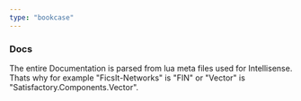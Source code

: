 ```yaml
---
type: "bookcase"
---
```


### Docs

The entire Documentation is parsed from lua meta files used for Intellisense.<br>
Thats why for example "FicsIt-Networks" is "FIN" or "Vector" is "Satisfactory.Components.Vector".
